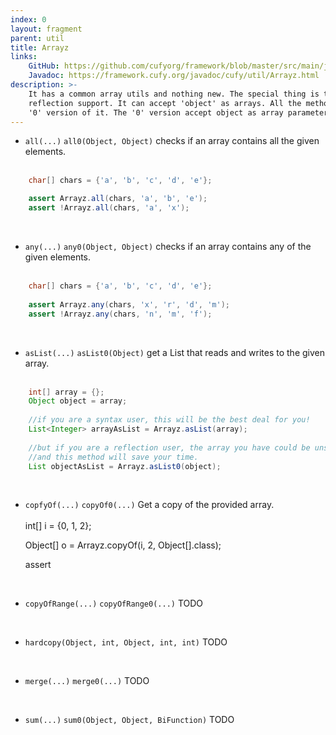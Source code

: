 ```yaml
---
index: 0
layout: fragment
parent: util
title: Arrayz
links:
    GitHub: https://github.com/cufyorg/framework/blob/master/src/main/java/cufy/util/Arrayz.java
    Javadoc: https://framework.cufy.org/javadoc/cufy/util/Arrayz.html
description: >-
    It has a common array utils and nothing new. The special thing is the
    reflection support. It can accept 'object' as arrays. All the methods have 
    '0' version of it. The '0' version accept object as array parameter.
---
```


- `all(...)` `all0(Object, Object)` checks if an array contains all the given elements.
<br><br>
```java 
    char[] chars = {'a', 'b', 'c', 'd', 'e'};

    assert Arrayz.all(chars, 'a', 'b', 'e');
    assert !Arrayz.all(chars, 'a', 'x');
```
<br>

- `any(...)` `any0(Object, Object)` checks if an array contains any of the given elements.
<br><br>
```java 
    char[] chars = {'a', 'b', 'c', 'd', 'e'};
    
    assert Arrayz.any(chars, 'x', 'r', 'd', 'm');
    assert !Arrayz.any(chars, 'n', 'm', 'f');
```
<br>

- `asList(...)` `asList0(Object)` get a List that reads and writes to the given array.
<br><br>
```java 
    int[] array = {};
    Object object = array;
    
    //if you are a syntax user, this will be the best deal for you!
    List<Integer> arrayAsList = Arrayz.asList(array);
    
    //but if you are a reflection user, the array you have could be unsigned
    //and this method will save your time. 
    List objectAsList = Arrayz.asList0(object);
```
<br>

- `copfyOf(...)` `copyOf0(...)` Get a copy of the provided array.
<br><br>
    int[] i = {0, 1, 2};
    
    Object[] o = Arrayz.copyOf(i, 2, Object[].class);
    
    assert 
<br>

- `copyOfRange(...)` `copyOfRange0(...)` TODO
<br>

- `hardcopy(Object, int, Object, int, int)` TODO
<br>

- `merge(...)` `merge0(...)` TODO
<br>

- `sum(...)` `sum0(Object, Object, BiFunction)` TODO